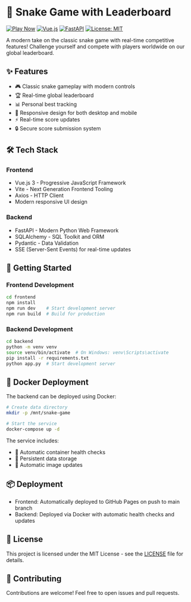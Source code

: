 # 🐍 Snake Game with Leaderboard 

[![Play Now](https://img.shields.io/badge/Play-Now-brightgreen)](https://slitherbite.lockhart.in)
[![Vue.js](https://img.shields.io/badge/Vue.js-3-4FC08D?logo=vue.js)](https://vuejs.org/)
[![FastAPI](https://img.shields.io/badge/FastAPI-0.110.0-009688?logo=fastapi)](https://fastapi.tiangolo.com/)
[![License: MIT](https://img.shields.io/badge/License-MIT-yellow.svg)](LICENSE)

A modern take on the classic snake game with real-time competitive features! Challenge yourself and compete with players worldwide on our global leaderboard.

## ✨ Features

- 🎮 Classic snake gameplay with modern controls
- 🏆 Real-time global leaderboard
- 📊 Personal best tracking
- 📱 Responsive design for both desktop and mobile
- ⚡ Real-time score updates
- 🔒 Secure score submission system

## 🛠️ Tech Stack

### Frontend
- Vue.js 3 - Progressive JavaScript Framework
- Vite - Next Generation Frontend Tooling
- Axios - HTTP Client
- Modern responsive UI design

### Backend
- FastAPI - Modern Python Web Framework
- SQLAlchemy - SQL Toolkit and ORM
- Pydantic - Data Validation
- SSE (Server-Sent Events) for real-time updates

## 🚀 Getting Started

### Frontend Development
```bash
cd frontend
npm install
npm run dev    # Start development server
npm run build  # Build for production
```

### Backend Development
```bash
cd backend
python -m venv venv
source venv/bin/activate  # On Windows: venv\Scripts\activate
pip install -r requirements.txt
python app.py  # Start development server
```

## 🐳 Docker Deployment

The backend can be deployed using Docker:

```bash
# Create data directory
mkdir -p /mnt/snake-game

# Start the service
docker-compose up -d
```

The service includes:
- 🔄 Automatic container health checks
- 💾 Persistent data storage
- 🔄 Automatic image updates

## 📦 Deployment

- Frontend: Automatically deployed to GitHub Pages on push to main branch
- Backend: Deployed via Docker with automatic health checks and updates

## 📄 License

This project is licensed under the MIT License - see the [LICENSE](LICENSE) file for details.

## 🤝 Contributing

Contributions are welcome! Feel free to open issues and pull requests.
